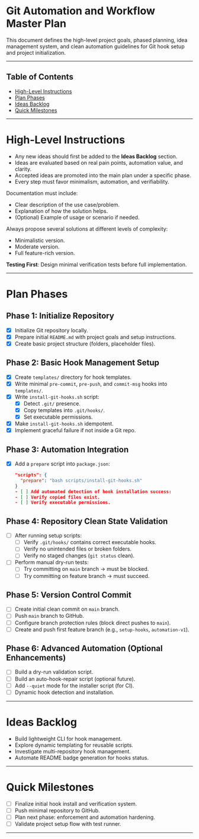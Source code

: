 # Git Automation and Workflow Master Plan

This document defines the high-level project goals, phased planning, idea management system, and clean automation guidelines for Git hook setup and project initialization.

---

## Table of Contents

- [High-Level Instructions](#high-level-instructions)
- [Plan Phases](#plan-phases)
- [Ideas Backlog](#ideas-backlog)
- [Quick Milestones](#quick-milestones)

---

# High-Level Instructions

- Any new ideas should first be added to the **Ideas Backlog** section.
- Ideas are evaluated based on real pain points, automation value, and clarity.
- Accepted ideas are promoted into the main plan under a specific phase.
- Every step must favor minimalism, automation, and verifiability.

Documentation must include:
- Clear description of the use case/problem.
- Explanation of how the solution helps.
- (Optional) Example of usage or scenario if needed.

Always propose several solutions at different levels of complexity:
- Minimalistic version.
- Moderate version.
- Full feature-rich version.

**Testing First**: Design minimal verification tests before full implementation.

---

# Plan Phases

## Phase 1: Initialize Repository

- [x] Initialize Git repository locally.
- [x] Prepare initial `README.md` with project goals and setup instructions.
- [x] Create basic project structure (folders, placeholder files).

## Phase 2: Basic Hook Management Setup

- [x] Create `templates/` directory for hook templates.
- [x] Write minimal `pre-commit`, `pre-push`, and `commit-msg` hooks into `templates/`.
- [x] Write `install-git-hooks.sh` script:
  - [x] Detect `.git/` presence.
  - [x] Copy templates into `.git/hooks/`.
  - [x] Set executable permissions.
- [x] Make `install-git-hooks.sh` idempotent.
- [x] Implement graceful failure if not inside a Git repo.

## Phase 3: Automation Integration

- [x] Add a `prepare` script into `package.json`:
  ```json
  "scripts": {
    "prepare": "bash scripts/install-git-hooks.sh"
  }
  - [ ] Add automated detection of hook installation success:
  - [ ] Verify copied files exist.
  - [ ] Verify executable permissions.

## Phase 4: Repository Clean State Validation

- [ ] After running setup scripts:
  - [ ] Verify `.git/hooks/` contains correct executable hooks.
  - [ ] Verify no unintended files or broken folders.
  - [ ] Verify no staged changes (`git status` clean).
- [ ] Perform manual dry-run tests:
  - [ ] Try committing on `main` branch → must be blocked.
  - [ ] Try committing on feature branch → must succeed.

## Phase 5: Version Control Commit

- [ ] Create initial clean commit on `main` branch.
- [ ] Push `main` branch to GitHub.
- [ ] Configure branch protection rules (block direct pushes to `main`).
- [ ] Create and push first feature branch (e.g., `setup-hooks`, `automation-v1`).

## Phase 6: Advanced Automation (Optional Enhancements)

- [ ] Build a dry-run validation script.
- [ ] Build an auto-hook-repair script (optional future).
- [ ] Add `--quiet` mode for the installer script (for CI).
- [ ] Dynamic hook detection and installation.

---

# Ideas Backlog

- Build lightweight CLI for hook management.
- Explore dynamic templating for reusable scripts.
- Investigate multi-repository hook management.
- Automate README badge generation for hooks status.

---

# Quick Milestones

- [ ] Finalize initial hook install and verification system.
- [ ] Push minimal repository to GitHub.
- [ ] Plan next phase: enforcement and automation hardening.
- [ ] Validate project setup flow with test runner.

---
